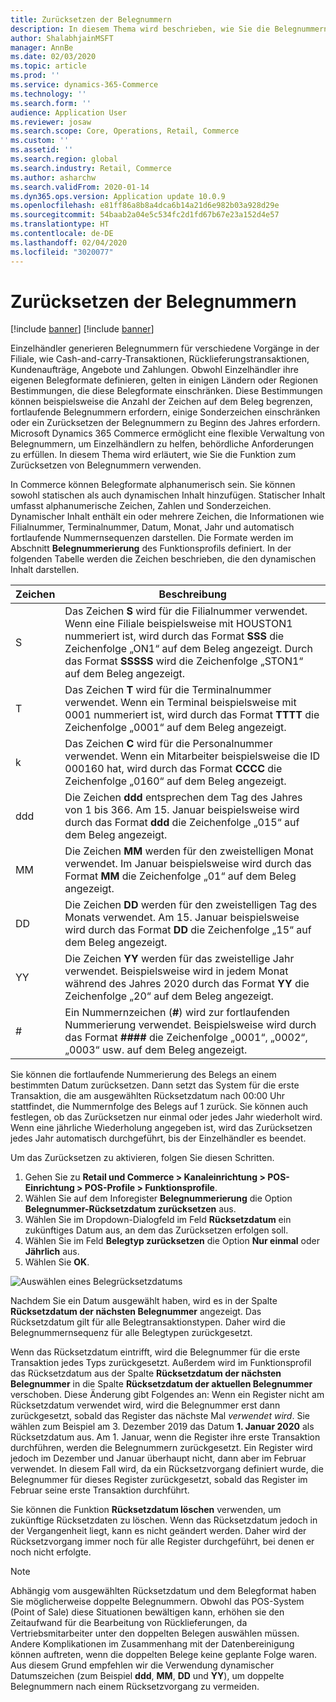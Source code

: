 ```yaml
---
title: Zurücksetzen der Belegnummern
description: In diesem Thema wird beschrieben, wie Sie die Belegnummern zurücksetzen, die für verschiedene Vorgänge an einem gewünschten Datum verwendet werden (zum Beispiel das Geschäftsjahr oder das Kalenderjahr).
author: ShalabhjainMSFT
manager: AnnBe
ms.date: 02/03/2020
ms.topic: article
ms.prod: ''
ms.service: dynamics-365-Commerce
ms.technology: ''
ms.search.form: ''
audience: Application User
ms.reviewer: josaw
ms.search.scope: Core, Operations, Retail, Commerce
ms.custom: ''
ms.assetid: ''
ms.search.region: global
ms.search.industry: Retail, Commerce
ms.author: asharchw
ms.search.validFrom: 2020-01-14
ms.dyn365.ops.version: Application update 10.0.9
ms.openlocfilehash: e81ff86a8b8a4dca6b14a21d6e982b03a928d29e
ms.sourcegitcommit: 54baab2a04e5c534fc2d1fd67b67e23a152d4e57
ms.translationtype: HT
ms.contentlocale: de-DE
ms.lasthandoff: 02/04/2020
ms.locfileid: "3020077"
---
```

# <a name="reset-receipt-numbers"></a>Zurücksetzen der Belegnummern 

[!include [banner](includes/banner.md)]
[!include [banner](includes/preview-banner.md)]

Einzelhändler generieren Belegnummern für verschiedene Vorgänge in der Filiale, wie Cash-and-carry-Transaktionen, Rücklieferungstransaktionen, Kundenaufträge, Angebote und Zahlungen. Obwohl Einzelhändler ihre eigenen Belegformate definieren, gelten in einigen Ländern oder Regionen Bestimmungen, die diese Belegformate einschränken. Diese Bestimmungen können beispielsweise die Anzahl der Zeichen auf dem Beleg begrenzen, fortlaufende Belegnummern erfordern, einige Sonderzeichen einschränken oder ein Zurücksetzen der Belegnummern zu Beginn des Jahres erfordern. Microsoft Dynamics 365 Commerce ermöglicht eine flexible Verwaltung von Belegnummern, um Einzelhändlern zu helfen, behördliche Anforderungen zu erfüllen. In diesem Thema wird erläutert, wie Sie die Funktion zum Zurücksetzen von Belegnummern verwenden.

In Commerce können Belegformate alphanumerisch sein. Sie können sowohl statischen als auch dynamischen Inhalt hinzufügen. Statischer Inhalt umfasst alphanumerische Zeichen, Zahlen und Sonderzeichen. Dynamischer Inhalt enthält ein oder mehrere Zeichen, die Informationen wie Filialnummer, Terminalnummer, Datum, Monat, Jahr und automatisch fortlaufende Nummernsequenzen darstellen. Die Formate werden im Abschnitt **Belegnummerierung** des Funktionsprofils definiert. In der folgenden Tabelle werden die Zeichen beschrieben, die den dynamischen Inhalt darstellen.

| Zeichen | Beschreibung |
|------------|-------------|
| S          | Das Zeichen **S** wird für die Filialnummer verwendet. Wenn eine Filiale beispielsweise mit HOUSTON1 nummeriert ist, wird durch das Format **SSS** die Zeichenfolge „ON1“ auf dem Beleg angezeigt. Durch das Format **SSSSS** wird die Zeichenfolge „STON1“ auf dem Beleg angezeigt. |
| T          | Das Zeichen **T** wird für die Terminalnummer verwendet. Wenn ein Terminal beispielsweise mit 0001 nummeriert ist, wird durch das Format **TTTT** die Zeichenfolge „0001“ auf dem Beleg angezeigt. |
| k          | Das Zeichen **C** wird für die Personalnummer verwendet. Wenn ein Mitarbeiter beispielsweise die ID 000160 hat, wird durch das Format **CCCC** die Zeichenfolge „0160“ auf dem Beleg angezeigt. |
| ddd        | Die Zeichen **ddd** entsprechen dem Tag des Jahres von 1 bis 366. Am 15. Januar beispielsweise wird durch das Format **ddd** die Zeichenfolge „015“ auf dem Beleg angezeigt. |
| MM         | Die Zeichen **MM** werden für den zweistelligen Monat verwendet. Im Januar beispielsweise wird durch das Format **MM** die Zeichenfolge „01“ auf dem Beleg angezeigt. |
| DD         | Die Zeichen **DD** werden für den zweistelligen Tag des Monats verwendet. Am 15. Januar beispielsweise wird durch das Format **DD** die Zeichenfolge „15“ auf dem Beleg angezeigt. |
| YY         | Die Zeichen **YY** werden für das zweistellige Jahr verwendet. Beispielsweise wird in jedem Monat während des Jahres 2020 durch das Format **YY** die Zeichenfolge „20“ auf dem Beleg angezeigt. |
| \#         | Ein Nummernzeichen (**\#**) wird zur fortlaufenden Nummerierung verwendet. Beispielsweise wird durch das Format **####** die Zeichenfolge „0001“, „0002“, „0003“ usw. auf dem Beleg angezeigt. |

Sie können die fortlaufende Nummerierung des Belegs an einem bestimmten Datum zurücksetzen. Dann setzt das System für die erste Transaktion, die am ausgewählten Rücksetzdatum nach 00:00 Uhr stattfindet, die Nummernfolge des Belegs auf 1 zurück. Sie können auch festlegen, ob das Zurücksetzen nur einmal oder jedes Jahr wiederholt wird. Wenn eine jährliche Wiederholung angegeben ist, wird das Zurücksetzen jedes Jahr automatisch durchgeführt, bis der Einzelhändler es beendet. 

Um das Zurücksetzen zu aktivieren, folgen Sie diesen Schritten.

1. Gehen Sie zu **Retail und Commerce \> Kanaleinrichtung \> POS-Einrichtung \> POS-Profile \> Funktionsprofile**.
1. Wählen Sie auf dem Inforegister **Belegnummerierung** die Option **Belegnummer-Rücksetzdatum zurücksetzen** aus.
1. Wählen Sie im Dropdown-Dialogfeld im Feld **Rücksetzdatum** ein zukünftiges Datum aus, an dem das Zurücksetzen erfolgen soll.
1. Wählen Sie im Feld **Belegtyp zurücksetzen** die Option **Nur einmal** oder **Jährlich** aus.
1. Wählen Sie **OK**.

![Auswählen eines Belegrücksetzdatums](media/Enable_receipt_reset.png "Auswählen eines Belegrücksetzdatums")

Nachdem Sie ein Datum ausgewählt haben, wird es in der Spalte **Rücksetzdatum der nächsten Belegnummer** angezeigt. Das Rücksetzdatum gilt für alle Belegtransaktionstypen. Daher wird die Belegnummernsequenz für alle Belegtypen zurückgesetzt.

Wenn das Rücksetzdatum eintrifft, wird die Belegnummer für die erste Transaktion jedes Typs zurückgesetzt. Außerdem wird im Funktionsprofil das Rücksetzdatum aus der Spalte **Rücksetzdatum der nächsten Belegnummer** in die Spalte **Rücksetzdatum der aktuellen Belegnummer** verschoben. Diese Änderung gibt Folgendes an: Wenn ein Register nicht am Rücksetzdatum verwendet wird, wird die Belegnummer erst dann zurückgesetzt, sobald das Register das nächste Mal *verwendet wird*. Sie wählen zum Beispiel am 3. Dezember 2019 das Datum **1. Januar 2020** als Rücksetzdatum aus. Am 1. Januar, wenn die Register ihre erste Transaktion durchführen, werden die Belegnummern zurückgesetzt. Ein Register wird jedoch im Dezember und Januar überhaupt nicht, dann aber im Februar verwendet. In diesem Fall wird, da ein Rücksetzvorgang definiert wurde, die Belegnummer für dieses Register zurückgesetzt, sobald das Register im Februar seine erste Transaktion durchführt.

Sie können die Funktion **Rücksetzdatum löschen** verwenden, um zukünftige Rücksetzdaten zu löschen. Wenn das Rücksetzdatum jedoch in der Vergangenheit liegt, kann es nicht geändert werden. Daher wird der Rücksetzvorgang immer noch für alle Register durchgeführt, bei denen er noch nicht erfolgte.

> [!NOTE]
> Abhängig vom ausgewählten Rücksetzdatum und dem Belegformat haben Sie möglicherweise doppelte Belegnummern. Obwohl das POS-System (Point of Sale) diese Situationen bewältigen kann, erhöhen sie den Zeitaufwand für die Bearbeitung von Rücklieferungen, da Vertriebsmitarbeiter unter den doppelten Belegen auswählen müssen. Andere Komplikationen im Zusammenhang mit der Datenbereinigung können auftreten, wenn die doppelten Belege keine geplante Folge waren. Aus diesem Grund empfehlen wir die Verwendung dynamischer Datumszeichen (zum Beispiel **ddd**, **MM**, **DD** und **YY**), um doppelte Belegnummern nach einem Rücksetzvorgang zu vermeiden.
